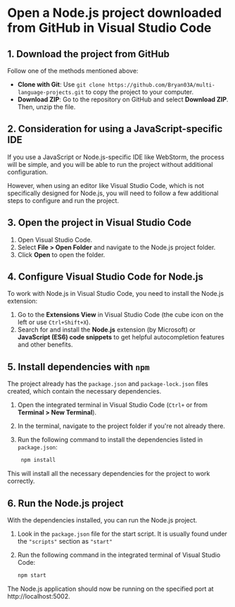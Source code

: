 # Open a Node.js project downloaded from GitHub in Visual Studio Code

## 1. Download the project from GitHub
Follow one of the methods mentioned above:
- **Clone with Git**: Use `git clone https://github.com/Bryan03A/multi-language-projects.git` to copy the project to your computer.
- **Download ZIP**: Go to the repository on GitHub and select **Download ZIP**. Then, unzip the file.

## 2. Consideration for using a JavaScript-specific IDE
If you use a JavaScript or Node.js-specific IDE like WebStorm, the process will be simple, and you will be able to run the project without additional configuration.

However, when using an editor like Visual Studio Code, which is not specifically designed for Node.js, you will need to follow a few additional steps to configure and run the project.

## 3. Open the project in Visual Studio Code
1. Open Visual Studio Code.
2. Select **File > Open Folder** and navigate to the Node.js project folder.
3. Click **Open** to open the folder.

## 4. Configure Visual Studio Code for Node.js
To work with Node.js in Visual Studio Code, you need to install the Node.js extension:

1. Go to the **Extensions View** in Visual Studio Code (the cube icon on the left or use `Ctrl+Shift+X`).
2. Search for and install the **Node.js** extension (by Microsoft) or **JavaScript (ES6) code snippets** to get helpful autocompletion features and other benefits.

## 5. Install dependencies with `npm`
The project already has the `package.json` and `package-lock.json` files created, which contain the necessary dependencies.

1. Open the integrated terminal in Visual Studio Code (`Ctrl+` or from **Terminal > New Terminal**).
2. In the terminal, navigate to the project folder if you're not already there.
3. Run the following command to install the dependencies listed in `package.json`:

   ```java
    npm install
    ```

This will install all the necessary dependencies for the project to work correctly.

## 6. Run the Node.js project
With the dependencies installed, you can run the Node.js project.

1. Look in the `package.json` file for the start script. It is usually found under the `"scripts"` section as `"start"`

2. Run the following command in the integrated terminal of Visual Studio Code:

    ```java
    npm start
    ```

The Node.js application should now be running on the specified port at http://localhost:5002.